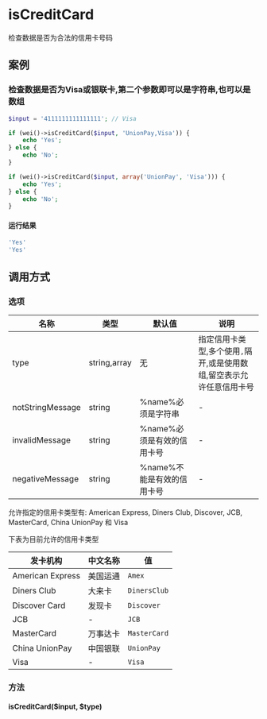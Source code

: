isCreditCard
============

检查数据是否为合法的信用卡号码

案例
----

### 检查数据是否为Visa或银联卡,第二个参数即可以是字符串,也可以是数组
```php
$input = '4111111111111111'; // Visa

if (wei()->isCreditCard($input, 'UnionPay,Visa')) {
    echo 'Yes';
} else {
    echo 'No';
}

if (wei()->isCreditCard($input, array('UnionPay', 'Visa'))) {
    echo 'Yes';
} else {
    echo 'No';
}
```

#### 运行结果
```php
'Yes'
'Yes'
```

调用方式
--------

### 选项

| 名称              | 类型          | 默认值                     | 说明                                                                 |
|-------------------|---------------|----------------------------|----------------------------------------------------------------------|
| type              | string,array  | 无                         | 指定信用卡类型,多个使用`,`隔开,或是使用数组,留空表示允许任意信用卡号 |
| notStringMessage  | string        | %name%必须是字符串         | -                                                                    |
| invalidMessage    | string        | %name%必须是有效的信用卡号 | -                                                                    |
| negativeMessage   | string        | %name%不能是有效的信用卡号 | -                                                                    |

允许指定的信用卡类型有: American Express, Diners Club, Discover, JCB, MasterCard, China UnionPay 和 Visa

下表为目前允许的信用卡类型

| **发卡机构**     | **中文名称** | **值**       |
|------------------|--------------|--------------|
| American Express | 美国运通     | `Amex`       |
| Diners Club      | 大来卡       | `DinersClub` |
| Discover Card    | 发现卡       | `Discover`   |
| JCB              | -            |`JCB`         |
| MasterCard       | 万事达卡     | `MasterCard` |
| China UnionPay   | 中国银联     | `UnionPay`   |
| Visa             | -            | `Visa`       |

### 方法

#### isCreditCard($input, $type)
